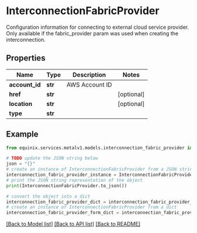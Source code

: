 # InterconnectionFabricProvider

Configuration information for connecting to external cloud service provider. Only available if the fabric_provider param was used when creating the interconnection.

## Properties

Name | Type | Description | Notes
------------ | ------------- | ------------- | -------------
**account_id** | **str** | AWS Account ID | 
**href** | **str** |  | [optional] 
**location** | **str** |  | [optional] 
**type** | **str** |  | 

## Example

```python
from equinix.services.metalv1.models.interconnection_fabric_provider import InterconnectionFabricProvider

# TODO update the JSON string below
json = "{}"
# create an instance of InterconnectionFabricProvider from a JSON string
interconnection_fabric_provider_instance = InterconnectionFabricProvider.from_json(json)
# print the JSON string representation of the object
print(InterconnectionFabricProvider.to_json())

# convert the object into a dict
interconnection_fabric_provider_dict = interconnection_fabric_provider_instance.to_dict()
# create an instance of InterconnectionFabricProvider from a dict
interconnection_fabric_provider_form_dict = interconnection_fabric_provider.from_dict(interconnection_fabric_provider_dict)
```
[[Back to Model list]](../README.md#documentation-for-models) [[Back to API list]](../README.md#documentation-for-api-endpoints) [[Back to README]](../README.md)


